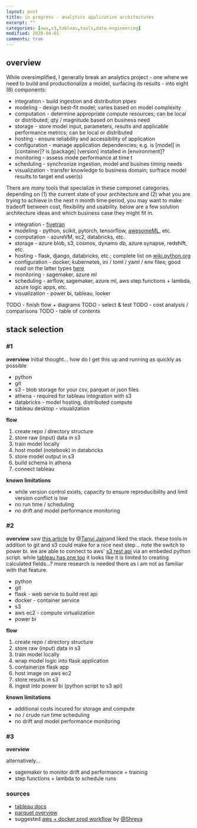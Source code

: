 ```yaml
---
layout: post
title: in progress - analytics application architectures 
excerpt: ""
categories: [aws,s3,tableau,tools,data-engineering]
modified: 2020-04-01
comments: true
---
```


## overview
While oversimplified, I generally break an analytics project - one where we need to build and productionalize a moidel, surfacing its results - into eight (8) components:

* integration - build ingestion and distribution pipes 
* modeling - design best-fit model; varies based on model complexity
* computation - determine appropriate compute resources; can be local or distributed; qty / magnitude based on business need
* storage - store model input, parameters, results and applicable performance metrics; can be local or distributed  
* hosting - ensure reliability and accessibility of application
* configuration - manage application dependencies; e.g. is [model] in [container]? is [package] [version] installed in [environment]?
* monitoring - assess mode performance at time t
* scheduling - synchronize ingestion, model and busines timing needs
* visualization - transfer knowledge to business domain; surfrace model results to target end user(s)

There are *many* tools that specialize in these componet categories. depending on (1) the current state of your architecture and (2) what you are trying to achieve in the next n month time period, you may want to make tradeoff between cost, flexibility and usability. below are a few solution architecture ideas and which business case they might fit in. 

* integration - [fivetran](https://fivetran.com/)
* modeling - python, scikit, pytorch, tensorflow, [awesomeML](https://github.com/josephmisiti/awesome-machine-learning), etc. 
* computation - azureVM, ec2, databricks, etc. 
* storage - azure blob, s3, cosmos, dynamo db, azure synapse, redshift, etc.   
* hosting - flask, django, databricks, etc.; complete list on [wiki.python.org](https://wiki.python.org/moin/WebFrameworks) 
* configuration - docker, kubernetes, ini / toml / yaml / env files; good read on the latter types [here](https://hackersandslackers.com/simplify-your-python-projects-configuration/) 
* monitoring - sagemaker, azure ml 
* scheduling - airflow, sagemaker, azure ml, aws step functions + lambda, azure logic apps, etc. 
* visualization - power bi, tableau, looker

TODO - finish flow + diagrams 
TODO - select & test
TODO - cost analysis / comparisons 
TODO - table of contents

## stack selection
### #1
**overview**
initial thought... how do I get this up and running as quickly as possible
* python 
* git
* s3 - blob storage for your csv, parquet or json files
* athena - required for tableau integration with s3 
* databricks - model hosting, distributed compute 
* tableau desktop - visualization 

**flow** 
1. create repo / directory structure
2. store raw (input) data in s3
3. train model locally
4. host model (notebook) in databricks  
4. store model output in s3 
5. build schema in athena 
6. connect tableau 

**known limitations**
- while version control exists, capacity to ensure reproducibility and limit version conflict is low
- no run time / scheduling 
- no drift and model performance monitoring 

### #2
**overview**
saw [this article](https://towardsdatascience.com/simple-way-to-deploy-machine-learning-models-to-cloud-fd58b771fdcf) by @[Tanuj Jain](https://towardsdatascience.com/@tanuj.jain.10)and liked the stack. these tools in addition to git and s3 could make for a nice next step... note the switch to power bi. we are able to connect to aws' [s3 rest api](https://docs.aws.amazon.com/AmazonS3/latest/API/Welcome.html) via an embeded python script. while [tableau has one too](https://community.tableau.com/thread/274550) it looks like it is limited to creating calculated fields...? more research is needed there as i am not as familiar with that feature.  
* python 
* git
* flask - web servie to build rest api 
* docker - container service 
* s3
* aws ec2 - compute virtualization
* power bi

**flow** 
1. create repo / directory structure
2. store raw (input) data in s3
3. train model locally
4. wrap model logic into flask application
5. containerize flask app 
6. host image on aws ec2 
7. store results in s3
8. ingest into power bi (python script to s3 api)
 
**known limitations**
- additional costs incured for storage and compute 
- no / crude run time scheduling 
- no drift and model performance monitoring 

### #3
**overview**


alternatively...
* sagemaker to monitor drift and performance + training
* step functions + lambda to schedule runs 




### sources 
* [tableau docs](https://www.tableau.com/about/blog/2017/5/connect-your-s3-data-amazon-athena-connector-tableau-103-71105)
* [parquet overview](https://databricks.com/glossary/what-is-parquet)
* suggested [aws + docker prod workflow](https://towardsdatascience.com/ml-models-prototype-to-production-6bfe47973123) by [@Shreya](https://towardsdatascience.com/@shreyaghelani)


